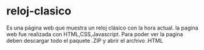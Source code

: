 # reloj-clasico
 Es una página web que muestra un reloj clásico con la hora actual.
 la pagina web fue realizada con HTML,CSS,Javascript. Para poder ver la pagina deben descargar todo el paquete .ZIP y abrir el archivo .HTML
 
